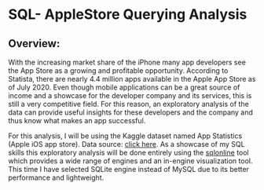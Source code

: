 # SQL- AppleStore Querying Analysis

## Overview:
With the increasing market share of the iPhone many app developers see the App Store as a growing and profitable opportunity. According to Statista, there are nearly 4.4 million apps available in the Apple App Store as of July 2020. Even though mobile applications can be a great source of income and a showcase for the developer company and its services, this is still a very competitive field. For this reason, an exploratory analysis of the data can provide useful insights for these developers and the company and thus know what makes an app successful.

For this analysis, I will be using the Kaggle dataset named App Statistics (Apple iOS app store). Data source: [click here]([url](https://www.kaggle.com/datasets/ramamet4/app-store-apple-data-set-10k-apps)https://www.kaggle.com/datasets/ramamet4/app-store-apple-data-set-10k-apps). As a showcase of my SQL skills this exploratory analysis will be done entirely using the [sqlonline]([url](https://sqliteonline.com/)) tool which provides a wide range of engines and an in-engine visualization tool. This time I have selected SQLite engine instead of MySQL due to its better performance and lightweight.
